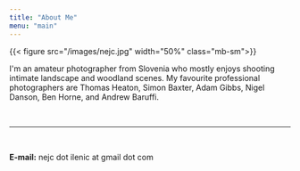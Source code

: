 ```yaml
---
title: "About Me"
menu: "main"
---
```


{{< figure src="/images/nejc.jpg" width="50%" class="mb-sm">}}

I'm an amateur photographer from Slovenia who mostly enjoys shooting intimate landscape and woodland scenes. My favourite professional photographers are Thomas Heaton, Simon Baxter, Adam Gibbs, Nigel Danson, Ben Horne, and Andrew Baruffi.

<br/>

---

<br/>

**E-mail:** nejc dot ilenic at gmail dot com

